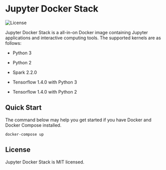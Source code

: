 # Jupyter Docker Stack

![License](https://img.shields.io/badge/license-MIT-blue.svg)

Jupyter Docker Stack is a all-in-on Docker image containing Jupyter applications and interactive computing tools. The supported kernels are as follows:

* Python 3

* Python 2

* Spark 2.2.0

* Tensorflow 1.4.0 with Python 3

* Tensorflow 1.4.0 with Python 2

## Quick Start
The command below may help you get started if you have Docker and Docker Compose installed.

    docker-compose up

## License
Jupyter Docker Stack is MIT licensed.
